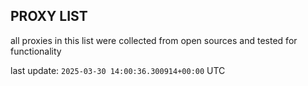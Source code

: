 ## PROXY LIST

all proxies in this list were collected from open sources and tested for functionality

last update: `2025-03-30 14:00:36.300914+00:00` UTC